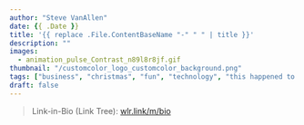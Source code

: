 ```yaml
---
author: "Steve VanAllen"
date: {{ .Date }}
title: '{{ replace .File.ContentBaseName "-" " " | title }}'
description: ""
images:
  - animation_pulse_Contrast_n89l8r8jf.gif
thumbnail: "/customcolor_logo_customcolor_background.png"
tags: ["business", "christmas", "fun", "technology", "this happened to me", "wealth"]
draft: false
---
```


> Link-in-Bio (Link Tree): [wlr.link/m/bio](https://wlr.link/m/bio)
